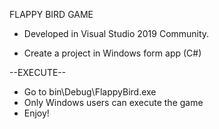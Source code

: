 FLAPPY BIRD GAME

  - Developed in Visual Studio 2019 Community.

  - Create a project in Windows form app (C#)
 
--EXECUTE--

  - Go to bin\Debug\FlappyBird.exe
  - Only Windows users can execute the game
  - Enjoy!
